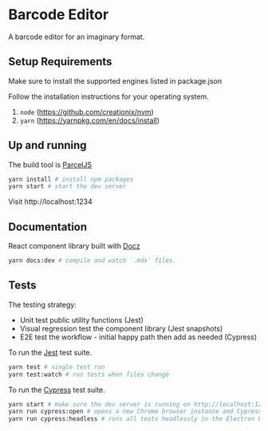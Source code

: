 # Barcode Editor

A barcode editor for an imaginary format.

## Setup Requirements

Make sure to install the supported engines listed in package.json

Follow the installation instructions for your operating system.

1. `node` (https://github.com/creationix/nvm)
2. `yarn` (https://yarnpkg.com/en/docs/install)

## Up and running

The build tool is [ParcelJS](https://parceljs.org/)

```sh
yarn install # install npm packages
yarn start # start the dev server
```

Visit http://localhost:1234

## Documentation

React component library built with [Docz](https://www.docz.site/)

```sh
yarn docs:dev # compile and watch `.mdx` files.
```

## Tests

The testing strategy:

- Unit test public utility functions (Jest)
- Visual regression test the component library (Jest snapshots)
- E2E test the workflow - initial happy path then add as needed (Cypress)

To run the [Jest](https://jestjs.io/) test suite.

```sh
yarn test # single test run
yarn test:watch # run tests when files change
```

To run the [Cypress](https://www.cypress.io/) test suite.

```sh
yarn start # make sure the dev server is running on http://localhost:1234
yarn run cypress:open # opens a new Chrome browser instance and Cypress GUI test runner
yarn run cypress:headless # runs all tests headlessly in the Electron browser
```
